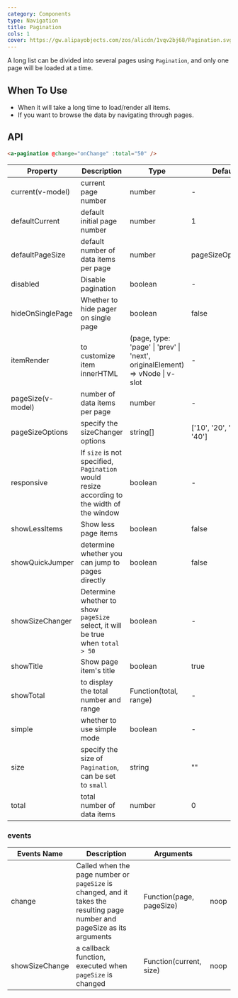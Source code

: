 ```yaml
---
category: Components
type: Navigation
title: Pagination
cols: 1
cover: https://gw.alipayobjects.com/zos/alicdn/1vqv2bj68/Pagination.svg
---
```


A long list can be divided into several pages using `Pagination`, and only one page will be loaded at a time.

## When To Use

- When it will take a long time to load/render all items.
- If you want to browse the data by navigating through pages.

## API

```html
<a-pagination @change="onChange" :total="50" />
```

| Property | Description | Type | Default | Version |
| --- | --- | --- | --- | --- |
| current(v-model) | current page number | number | - |  |
| defaultCurrent | default initial page number | number | 1 |  |
| defaultPageSize | default number of data items per page | number | pageSizeOptions[0] |  |
| disabled | Disable pagination | boolean | - | 1.5.0 |
| hideOnSinglePage | Whether to hide pager on single page | boolean | false |  |
| itemRender | to customize item innerHTML | (page, type: 'page' \| 'prev' \| 'next', originalElement) => vNode \| v-slot | - |  |
| pageSize(v-model) | number of data items per page | number | - |  |
| pageSizeOptions | specify the sizeChanger options | string\[] | \['10', '20', '30', '40'] |  |
| responsive | If `size` is not specified, `Pagination` would resize according to the width of the window | boolean | - | 3.1 |
| showLessItems | Show less page items | boolean | false | 1.5.0 |
| showQuickJumper | determine whether you can jump to pages directly | boolean | false |  |
| showSizeChanger | Determine whether to show `pageSize` select, it will be true when `total > 50` | boolean | - |  |
| showTitle | Show page item's title | boolean | true | 1.5.0 |
| showTotal | to display the total number and range | Function(total, range) | - |  |
| simple | whether to use simple mode | boolean | - |  |
| size | specify the size of `Pagination`, can be set to `small` | string | "" |  |
| total | total number of data items | number | 0 |  |

### events

| Events Name | Description | Arguments |  |
| --- | --- | --- | --- |
| change | Called when the page number or `pageSize` is changed, and it takes the resulting page number and pageSize as its arguments | Function(page, pageSize) | noop |
| showSizeChange | a callback function, executed when `pageSize` is changed | Function(current, size) | noop |

